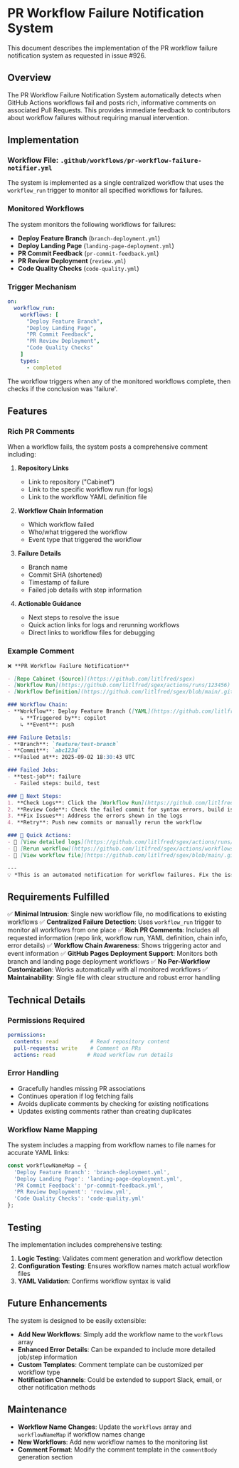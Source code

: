 # PR Workflow Failure Notification System

This document describes the implementation of the PR workflow failure notification system as requested in issue #926.

## Overview

The PR Workflow Failure Notification System automatically detects when GitHub Actions workflows fail and posts rich, informative comments on associated Pull Requests. This provides immediate feedback to contributors about workflow failures without requiring manual intervention.

## Implementation

### Workflow File: `.github/workflows/pr-workflow-failure-notifier.yml`

The system is implemented as a single centralized workflow that uses the `workflow_run` trigger to monitor all specified workflows for failures.

### Monitored Workflows

The system monitors the following workflows for failures:
- **Deploy Feature Branch** (`branch-deployment.yml`)
- **Deploy Landing Page** (`landing-page-deployment.yml`) 
- **PR Commit Feedback** (`pr-commit-feedback.yml`)
- **PR Review Deployment** (`review.yml`)
- **Code Quality Checks** (`code-quality.yml`)

### Trigger Mechanism

```yaml
on:
  workflow_run:
    workflows: [
      "Deploy Feature Branch",
      "Deploy Landing Page", 
      "PR Commit Feedback",
      "PR Review Deployment",
      "Code Quality Checks"
    ]
    types:
      - completed
```

The workflow triggers when any of the monitored workflows complete, then checks if the conclusion was 'failure'.

## Features

### Rich PR Comments

When a workflow fails, the system posts a comprehensive comment including:

1. **Repository Links**
   - Link to repository ("Cabinet")
   - Link to the specific workflow run (for logs)
   - Link to the workflow YAML definition file

2. **Workflow Chain Information**
   - Which workflow failed
   - Who/what triggered the workflow
   - Event type that triggered the workflow

3. **Failure Details**
   - Branch name
   - Commit SHA (shortened)
   - Timestamp of failure
   - Failed job details with step information

4. **Actionable Guidance**
   - Next steps to resolve the issue
   - Quick action links for logs and rerunning workflows
   - Direct links to workflow files for debugging

### Example Comment

```markdown
❌ **PR Workflow Failure Notification**

- [Repo Cabinet (Source)](https://github.com/litlfred/sgex)
- [Workflow Run](https://github.com/litlfred/sgex/actions/runs/123456)
- [Workflow Definition](https://github.com/litlfred/sgex/blob/main/.github/workflows/branch-deployment.yml)

### Workflow Chain:
- **Workflow**: Deploy Feature Branch ([YAML](https://github.com/litlfred/sgex/blob/main/.github/workflows/branch-deployment.yml))
    ↳ **Triggered by**: copilot
    ↳ **Event**: push

### Failure Details:
- **Branch**: `feature/test-branch`
- **Commit**: `abc123d`
- **Failed at**: 2025-09-02 18:30:43 UTC

### Failed Jobs:
- **test-job**: failure
  - Failed steps: build, test

### 🔧 Next Steps:
1. **Check Logs**: Click the [Workflow Run](https://github.com/litlfred/sgex/actions/runs/123456) link above to view detailed error logs
2. **Review Code**: Check the failed commit for syntax errors, build issues, or test failures
3. **Fix Issues**: Address the errors shown in the logs
4. **Retry**: Push new commits or manually rerun the workflow

### 🔄 Quick Actions:
- 📄 [View detailed logs](https://github.com/litlfred/sgex/actions/runs/123456)
- 🔄 [Rerun workflow](https://github.com/litlfred/sgex/actions/workflows/deploy-feature-branch.yml)
- 📝 [View workflow file](https://github.com/litlfred/sgex/blob/main/.github/workflows/branch-deployment.yml)

---
💡 *This is an automated notification for workflow failures. Fix the issues above and the next workflow run should succeed.*
```

## Requirements Fulfilled

✅ **Minimal Intrusion**: Single new workflow file, no modifications to existing workflows
✅ **Centralized Failure Detection**: Uses `workflow_run` trigger to monitor all workflows from one place
✅ **Rich PR Comments**: Includes all requested information (repo link, workflow run, YAML definition, chain info, error details)
✅ **Workflow Chain Awareness**: Shows triggering actor and event information
✅ **GitHub Pages Deployment Support**: Monitors both branch and landing page deployment workflows
✅ **No Per-Workflow Customization**: Works automatically with all monitored workflows
✅ **Maintainability**: Single file with clear structure and robust error handling

## Technical Details

### Permissions Required

```yaml
permissions:
  contents: read          # Read repository content
  pull-requests: write    # Comment on PRs
  actions: read          # Read workflow run details
```

### Error Handling

- Gracefully handles missing PR associations
- Continues operation if log fetching fails
- Avoids duplicate comments by checking for existing notifications
- Updates existing comments rather than creating duplicates

### Workflow Name Mapping

The system includes a mapping from workflow names to file names for accurate YAML links:

```javascript
const workflowNameMap = {
  'Deploy Feature Branch': 'branch-deployment.yml',
  'Deploy Landing Page': 'landing-page-deployment.yml',
  'PR Commit Feedback': 'pr-commit-feedback.yml', 
  'PR Review Deployment': 'review.yml',
  'Code Quality Checks': 'code-quality.yml'
};
```

## Testing

The implementation includes comprehensive testing:

1. **Logic Testing**: Validates comment generation and workflow detection
2. **Configuration Testing**: Ensures workflow names match actual workflow files
3. **YAML Validation**: Confirms workflow syntax is valid

## Future Enhancements

The system is designed to be easily extensible:

- **Add New Workflows**: Simply add the workflow name to the `workflows` array
- **Enhanced Error Details**: Can be expanded to include more detailed job/step information
- **Custom Templates**: Comment template can be customized per workflow type
- **Notification Channels**: Could be extended to support Slack, email, or other notification methods

## Maintenance

- **Workflow Name Changes**: Update the `workflows` array and `workflowNameMap` if workflow names change
- **New Workflows**: Add new workflow names to the monitoring list
- **Comment Format**: Modify the comment template in the `commentBody` generation section